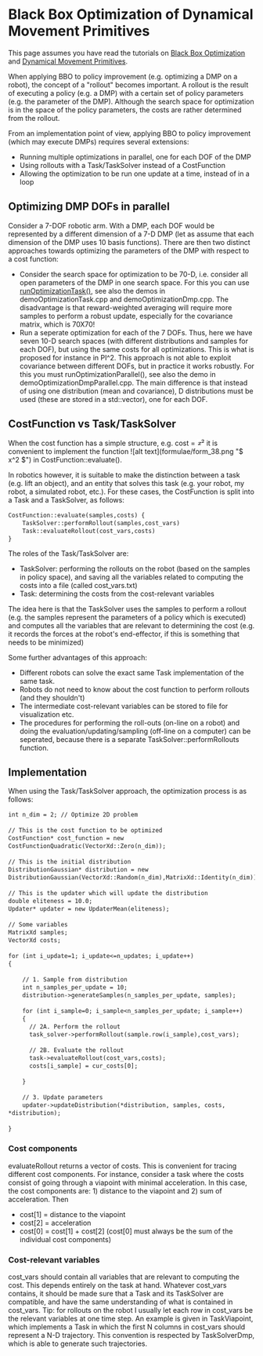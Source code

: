 Black Box Optimization of Dynamical Movement Primitives
===============

This page assumes you have read the tutorials on <a href="bbo.md">Black Box Optimization</a> and <a href="dmp.md">Dynamical Movement Primitives</a>. 

When applying BBO to policy improvement (e.g. optimizing a DMP on a robot), the concept of a "rollout" becomes important. A rollout is the result of executing a policy (e.g. a DMP) with a certain set of policy parameters (e.g. the parameter of the DMP). Although the search space for optimization is in the space of the policy parameters, the costs are rather determined from the rollout.

From an implementation point of view, applying BBO to policy improvement (which may execute DMPs) requires several extensions:

* Running multiple optimizations in parallel, one for each DOF of the DMP
* Using rollouts with a Task/TaskSolver instead of a CostFunction
* Allowing the optimization to be run one update at a time, instead of in a loop


<a name="sec_parallel_optimization"></a>
## Optimizing DMP DOFs in parallel

Consider a 7-DOF robotic arm. With a DMP, each DOF would be represented by a different dimension of a 7-D DMP (let as assume that each dimension of the DMP uses 10 basis functions). There are then two distinct approaches towards optimizing the parameters of the DMP with respect to a cost function:

* Consider the search space for optimization to be 70-D, i.e. consider all open parameters of the DMP in one search space. For this you can use <a class="el" href="runOptimizationTask_8cpp.html#ac0e202635bf044eaa92706e19d340d41" title="Run an evolutionary optimization process, see Black Box Optimization. ">runOptimizationTask()</a>, see also the demos in demoOptimizationTask.cpp and demoOptimizationDmp.cpp. The disadvantage is that reward-weighted averaging will require more samples to perform a robust update, especially for the covariance matrix, which is 70X70!
* Run a seperate optimization for each of the 7 DOFs. Thus, here we have seven 10-D search spaces (with different distributions and samples for each DOF), but using the same costs for all optimizations. This is what is proposed for instance in PI^2. This approach is not able to exploit covariance between different DOFs, but in practice it works robustly. For this you must runOptimizationParallel(), see also the demo in demoOptimizationDmpParallel.cpp. The main difference is that instead of using one distribution (mean and covariance), D distributions must be used (these are stored in a std::vector), one for each DOF.


<a name="sec_bbo_task_and_task_solver"></a>
## CostFunction vs Task/TaskSolver

When the cost function has a simple structure, e.g. cost = ![alt text](formulae/form_38.png "$ x^2 $")  it is convenient to implement the function ![alt text](formulae/form_38.png "$ x^2 $")  in CostFunction::evaluate().

In robotics however, it is suitable to make the distinction between a task (e.g. lift an object), and an entity that solves this task (e.g. your robot, my robot, a simulated robot, etc.). For these cases, the CostFunction is split into a Task and a TaskSolver, as follows:

	CostFunction::evaluate(samples,costs) {
		TaskSolver::performRollout(samples,cost_vars)
		Task::evaluateRollout(cost_vars,costs)
	}

The roles of the Task/TaskSolver are:

* TaskSolver: performing the rollouts on the robot (based on the samples in policy space), and saving all the variables related to computing the costs into a file (called cost_vars.txt)
* Task: determining the costs from the cost-relevant variables

The idea here is that the TaskSolver uses the samples to perform a rollout (e.g. the samples represent the parameters of a policy which is executed) and computes all the variables that are relevant to determining the cost (e.g. it records the forces at the robot's end-effector, if this is something that needs to be minimized)

Some further advantages of this approach:

* Different robots can solve the exact same Task implementation of the same task.
* Robots do not need to know about the cost function to perform rollouts (and they shouldn't)
* The intermediate cost-relevant variables can be stored to file for visualization etc.
* The procedures for performing the roll-outs (on-line on a robot) and doing the evaluation/updating/sampling (off-line on a computer) can be seperated, because there is a separate TaskSolver::performRollouts function.



<a name="impl"></a>
## Implementation

When using the Task/TaskSolver approach, the optimization process is as follows:

    int n_dim = 2; // Optimize 2D problem
    
    // This is the cost function to be optimized
    CostFunction* cost_function = new CostFunctionQuadratic(VectorXd::Zero(n_dim));
    
    // This is the initial distribution
    DistributionGaussian* distribution = new DistributionGaussian(VectorXd::Random(n_dim),MatrixXd::Identity(n_dim)) 
    
    // This is the updater which will update the distribution
    double eliteness = 10.0;
    Updater* updater = new UpdaterMean(eliteness);
    
    // Some variables
    MatrixXd samples;
    VectorXd costs;
    
    for (int i_update=1; i_update<=n_updates; i_update++)
    {
      
        // 1. Sample from distribution
        int n_samples_per_update = 10;
        distribution->generateSamples(n_samples_per_update, samples);
      
        for (int i_sample=0; i_sample<n_samples_per_update; i_sample++)
        {
          // 2A. Perform the rollout
          task_solver->performRollout(sample.row(i_sample),cost_vars);
      
          // 2B. Evaluate the rollout
          task->evaluateRollout(cost_vars,costs);
          costs[i_sample] = cur_costs[0];
          
        }
      
        // 3. Update parameters
        updater->updateDistribution(*distribution, samples, costs, *distribution);
        
    }

<a name="sec_cost_components"></a>
### Cost components

evaluateRollout returns a vector of costs. This is convenient for tracing different cost components. For instance, consider a task where the costs consist of going through a viapoint with minimal acceleration. In this case, the cost components are: 1) distance to the viapoint and 2) sum of acceleration. Then 

* cost[1] = distance to the viapoint 
* cost[2] = acceleration
* cost[0] = cost[1] + cost[2] (cost[0] must always be the sum of the individual cost components)

<a name="sec_cost_vars"></a>
### Cost-relevant variables

cost_vars should contain all variables that are relevant to computing the cost. This depends entirely on the task at hand. Whatever cost_vars contains, it should be made sure that a Task and its TaskSolver are compatible, and have the same understanding of what is contained in cost_vars. Tip: for rollouts on the robot I usually let each row in cost_vars be the relevant variables at one time step. An example is given in TaskViapoint, which implements a Task in which the first N columns in cost_vars should represent a N-D trajectory. This convention is respected by TaskSolverDmp, which is able to generate such trajectories.

